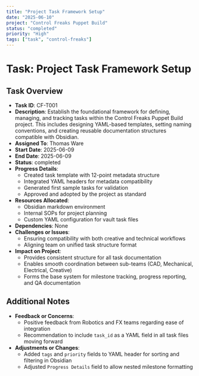 ```yaml
---
title: "Project Task Framework Setup"
date: "2025-06-10"
project: "Control Freaks Puppet Build"
status: "completed"
priority: "High"
tags: ["task", "control-freaks"]
---
```


# Task: Project Task Framework Setup

## Task Overview

- **Task ID**: CF-T001
- **Description**: Establish the foundational framework for defining, managing, and tracking tasks within the Control Freaks Puppet Build project. This includes designing YAML-based templates, setting naming conventions, and creating reusable documentation structures compatible with Obsidian.
- **Assigned To**: Thomas Ware
- **Start Date**: 2025-06-09
- **End Date**: 2025-06-09
- **Status**: completed
- **Progress Details**:
  - Created task template with 12-point metadata structure
  - Integrated YAML headers for metadata compatibility
  - Generated first sample tasks for validation
  - Approved and adopted by the project as standard
- **Resources Allocated**:
  - Obsidian markdown environment
  - Internal SOPs for project planning
  - Custom YAML configuration for vault task files
- **Dependencies**: None
- **Challenges or Issues**:
  - Ensuring compatibility with both creative and technical workflows
  - Aligning team on unified task structure format
- **Impact on Project**:
  - Provides consistent structure for all task documentation
  - Enables smooth coordination between sub-teams (CAD, Mechanical, Electrical, Creative)
  - Forms the base system for milestone tracking, progress reporting, and QA documentation

## Additional Notes

- **Feedback or Concerns**:
  - Positive feedback from Robotics and FX teams regarding ease of integration
  - Recommendation to include `task_id` as a YAML field in all task files moving forward
- **Adjustments or Changes**:
  - Added `tags` and `priority` fields to YAML header for sorting and filtering in Obsidian
  - Adjusted `Progress Details` field to allow nested milestone formatting
